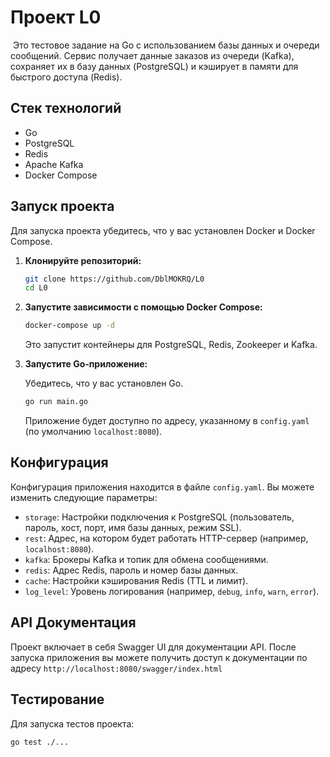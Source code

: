# Проект L0

 Это тестовое задание на Go с использованием базы данных и очереди сообщений. Сервис получает данные заказов из очереди (Kafka), сохраняет их в базу данных (PostgreSQL) и кэширует в памяти для быстрого доступа (Redis). 
## Стек технологий

- Go
- PostgreSQL
- Redis
- Apache Kafka
- Docker Compose

## Запуск проекта

Для запуска проекта убедитесь, что у вас установлен Docker и Docker Compose.

1. **Клонируйте репозиторий:**

   ```bash
   git clone https://github.com/DblMOKRQ/L0
   cd L0
   ```

2. **Запустите зависимости с помощью Docker Compose:**

   ```bash
   docker-compose up -d
   ```

   Это запустит контейнеры для PostgreSQL, Redis, Zookeeper и Kafka.

3. **Запустите Go-приложение:**

   Убедитесь, что у вас установлен Go.

   ```bash
   go run main.go
   ```

   Приложение будет доступно по адресу, указанному в `config.yaml` (по умолчанию `localhost:8080`).

## Конфигурация

Конфигурация приложения находится в файле `config.yaml`. Вы можете изменить следующие параметры:

- `storage`: Настройки подключения к PostgreSQL (пользователь, пароль, хост, порт, имя базы данных, режим SSL).
- `rest`: Адрес, на котором будет работать HTTP-сервер (например, `localhost:8080`).
- `kafka`: Брокеры Kafka и топик для обмена сообщениями.
- `redis`: Адрес Redis, пароль и номер базы данных.
- `cache`: Настройки кэширования Redis (TTL и лимит).
- `log_level`: Уровень логирования (например, `debug`, `info`, `warn`, `error`).

## API Документация

Проект включает в себя Swagger UI для документации API. После запуска приложения вы можете получить доступ к документации по адресу `http://localhost:8080/swagger/index.html`

## Тестирование

Для запуска тестов проекта:

```bash
go test ./...
```

